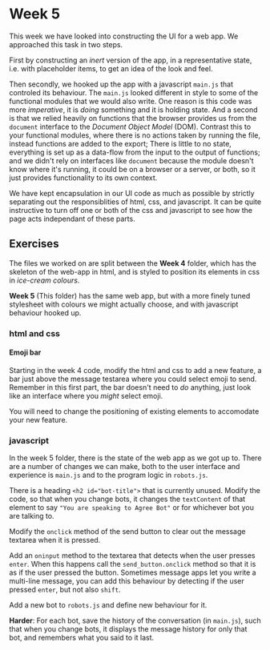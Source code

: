 # Week 5 #
This week we have looked into constructing the UI for a web app.
We approached this task in two steps.

First by constructing an *inert* version of the app, 
in a representative state, i.e. with placeholder items,
to get an idea of the look and feel.

Then secondly, we hooked up the app with a javascript `main.js` that
controled its behaviour.
The `main.js` looked different in style to some of the functional modules that
we would also write.
One reason is this code was more *imperative*, it is *doing* something and it
is holding state.
And a second is that we relied heavily on functions that the browser provides us
from the `document` interface to the *Document Object Model* (DOM).
Contrast this to your functional modules, where there is no actions taken by
running the file, instead functions are added to the export;
There is little to no state, everything is set up as a data-flow from the input
to the output of functions; and we didn't rely on interfaces like `document`
because the module doesn't know where it's running, it could be on a browser
or a server, or both, so it just provides functionality to its own context.

We have kept encapsulation in our UI code as much as possible by strictly
separating out the responsiblities of html, css, and javascript.
It can be quite instructive to turn off one or both of the css and javascript
to see how the page acts independant of these parts.

## Exercises ##
The files we worked on are split between the **Week 4** folder,
which has the skeleton of the web-app in html, and is styled to position
its elements in css in *ice-cream colours*.

**Week 5** (This folder) has the same web app, but with a more finely tuned
stylesheet with colours we might actually choose,
and with javascript behaviour hooked up.

### html and css ###
#### Emoji bar ####
Starting in the week 4 code, modify the html and css to add a new feature,
a bar just above the message testarea where you could select emoji to send.
Remember in this first part, the bar doesn't need to *do* anything,
just look like an interface where you *might* select emoji.

You will need to change the positioning of existing elements to accomodate your
new feature.

### javascript ###
In the week 5 folder, there is the state of the web app as we got up to.
There are a number of changes we can make, both to the user interface and
experience is `main.js` and to the program logic in `robots.js`.

There is a heading `<h2 id="bot-title">` that is currently unused.
Modify the code, so that when you change bots, it changes the `textContent`
of that element to say `"You are speaking to Agree Bot"` or for whichever bot
you are talking to.

Modify the `onclick` method of the send button to clear out
the message textarea when it is pressed.

Add an `oninput` method to the textarea that detects when the user presses
`enter`.
When this happens call the `send_button.onclick` method so that it is
as if the user pressed the button.
Sometimes message apps let you write a multi-line message, you can add this
behaviour by detecting if the user pressed `enter`, but not also `shift`.

Add a new bot to `robots.js` and define new behaviour for it.

**Harder**: For each bot, save the history of the conversation (in `main.js`),
such that when you change bots, it displays the message history for only that bot,
and remembers what you said to it last.
